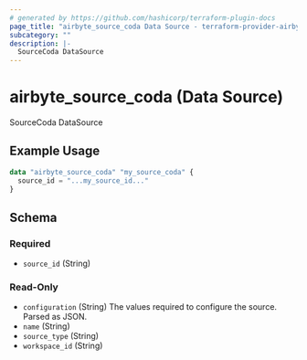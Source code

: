 ```yaml
---
# generated by https://github.com/hashicorp/terraform-plugin-docs
page_title: "airbyte_source_coda Data Source - terraform-provider-airbyte"
subcategory: ""
description: |-
  SourceCoda DataSource
---
```


# airbyte_source_coda (Data Source)

SourceCoda DataSource

## Example Usage

```terraform
data "airbyte_source_coda" "my_source_coda" {
  source_id = "...my_source_id..."
}
```

<!-- schema generated by tfplugindocs -->
## Schema

### Required

- `source_id` (String)

### Read-Only

- `configuration` (String) The values required to configure the source. Parsed as JSON.
- `name` (String)
- `source_type` (String)
- `workspace_id` (String)


